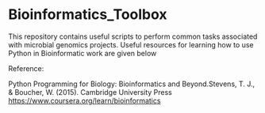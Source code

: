 # Bioinformatics_Toolbox
This repository contains useful scripts to perform common tasks associated with microbial genomics projects. 
Useful resources for learning how to use Python in Bioinformatic work are given below





Reference:
 
Python Programming for Biology: Bioinformatics and Beyond.Stevens, T. J., & Boucher, W. (2015). Cambridge University Press
https://www.coursera.org/learn/bioinformatics
